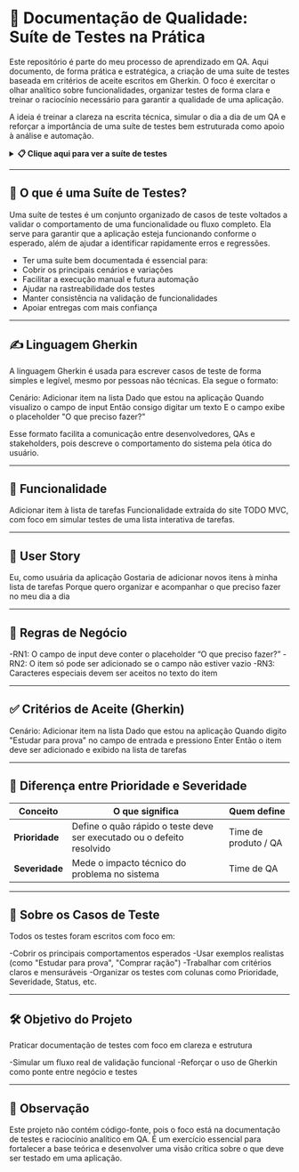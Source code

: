 # 🧾 Documentação de Qualidade: Suíte de Testes na Prática

Este repositório é parte do meu processo de aprendizado em QA.
Aqui documento, de forma prática e estratégica, a criação de uma suíte de testes baseada em critérios de aceite escritos em Gherkin. O foco é exercitar o olhar analítico sobre funcionalidades, organizar testes de forma clara e treinar o raciocínio necessário para garantir a qualidade de uma aplicação.

A ideia é treinar a clareza na escrita técnica, simular o dia a dia de um QA e reforçar a importância de uma suíte de testes bem estruturada como apoio à análise e automação.


<details>
  <summary><strong>📋 Clique aqui para ver a suíte de testes</strong></summary>

<br>

<table>
  <thead>
    <tr>
      <th>ID</th>
      <th>Cenário</th>
      <th>Caso de Teste (Gherkin)</th>
      <th>Prioridade</th>
      <th>Severidade</th>
      <th>Resultado Esperado</th>
      <th>Resultado Obtido</th>
      <th>Defeitos</th>
      <th>Status</th>
    </tr>
  </thead>
  <tbody>
    <tr>
      <td>CT01</td>
      <td>Adicionar item à lista</td>
      <td>Dado que o usuário digita "Estudar para prova"<br>Quando pressiona Enter<br>Então o item deve ser exibido na lista</td>
      <td>Alta</td>
      <td>Crítica</td>
      <td>Então o item deve ser exibido na lista</td>
      <td>Passou conforme esperado</td>
      <td>—</td>
      <td>Concluído</td>
    </tr>
    <tr>
      <td>CT02</td>
      <td>Ícone de seleção</td>
      <td>Dado que haja o item "Comprar ração"<br>Quando passo o mouse<br>Então um checkbox deve ser exibido à esquerda</td>
      <td>Alta</td>
      <td>Alta</td>
      <td>Então um checkbox deve ser exibido à esquerda</td>
      <td>Passou conforme esperado</td>
      <td>—</td>
      <td>Concluído</td>
    </tr>
    <tr>
      <td>CT03</td>
      <td>Botão de exclusão</td>
      <td>Dado que haja o item "Estudar para prova"<br>Quando passo o mouse<br>Então um "X" vermelho deve ser exibido à direita</td>
      <td>Média</td>
      <td>Média</td>
      <td>Então um "X" vermelho deve ser exibido à direita</td>
      <td>Passou conforme esperado</td>
      <td>—</td>
      <td>Concluído</td>
    </tr>
    <tr>
      <td>CT04</td>
      <td>Rodapé visível</td>
      <td>Dado que haja itens<br>Então um rodapé deve ser exibido</td>
      <td>Média</td>
      <td>Baixa</td>
      <td>Então um rodapé deve ser exibido</td>
      <td>Passou conforme esperado</td>
      <td>—</td>
      <td>Concluído</td>
    </tr>
    <tr>
      <td>CT05</td>
      <td>Contador e filtros</td>
      <td>Dado que o rodapé esteja visível<br>Então deve exibir:<br>- Contador<br>- Filtros "All", "Active", "Completed"</td>
      <td>Alta</td>
      <td>Alta</td>
      <td>Então deve exibir o contador e os filtros</td>
      <td>Passou conforme esperado</td>
      <td>—</td>
      <td>Concluído</td>
    </tr>
    <tr>
      <td>CT06</td>
      <td>Caracteres especiais</td>
      <td>Dado que digite "Comprar ração @ loja #1"<br>Quando pressionar Enter<br>Então o item deve ser exibido com os caracteres</td>
      <td>Baixa</td>
      <td>Baixa</td>
      <td>Então o item deve ser exibido com os caracteres</td>
      <td>Passou conforme esperado</td>
      <td>—</td>
      <td>Aberto</td>
    </tr>
    <tr>
      <td>CT07</td>
      <td>Remover item</td>
      <td>Dado que haja o item "Estudar para prova"<br>Quando clicar no "X" vermelho<br>Então o item deve ser removido da lista</td>
      <td>Alta</td>
      <td>Alta</td>
      <td>Então o item deve ser removido da lista</td>
      <td>Passou conforme esperado</td>
      <td>—</td>
      <td>Aberto</td>
    </tr>
  </tbody>
</table>

</details>

---

## 🧪 O que é uma Suíte de Testes?
Uma suíte de testes é um conjunto organizado de casos de teste voltados a validar o comportamento de uma funcionalidade ou fluxo completo.
Ela serve para garantir que a aplicação esteja funcionando conforme o esperado, além de ajudar a identificar rapidamente erros e regressões.

- Ter uma suíte bem documentada é essencial para:
- Cobrir os principais cenários e variações
- Facilitar a execução manual e futura automação
- Ajudar na rastreabilidade dos testes
- Manter consistência na validação de funcionalidades
- Apoiar entregas com mais confiança

---

## ✍️ Linguagem Gherkin
A linguagem Gherkin é usada para escrever casos de teste de forma simples e legível, mesmo por pessoas não técnicas.
Ela segue o formato:

Cenário: Adicionar item na lista
Dado que estou na aplicação
Quando visualizo o campo de input
Então consigo digitar um texto
E o campo exibe o placeholder "O que preciso fazer?"

Esse formato facilita a comunicação entre desenvolvedores, QAs e stakeholders, pois descreve o comportamento do sistema pela ótica do usuário.

---

## 🧩 Funcionalidade
Adicionar item à lista de tarefas
Funcionalidade extraída do site TODO MVC, com foco em simular testes de uma lista interativa de tarefas.

---

## 📝 User Story
Eu, como usuária da aplicação
Gostaria de adicionar novos itens à minha lista de tarefas
Porque quero organizar e acompanhar o que preciso fazer no meu dia a dia

---

## 📌 Regras de Negócio

-RN1: O campo de input deve conter o placeholder “O que preciso fazer?”
-RN2: O item só pode ser adicionado se o campo não estiver vazio
-RN3: Caracteres especiais devem ser aceitos no texto do item

---

## ✅ Critérios de Aceite (Gherkin)
Cenário: Adicionar item na lista
Dado que estou na aplicação
Quando digito "Estudar para prova" no campo de entrada e pressiono Enter
Então o item deve ser adicionado e exibido na lista de tarefas

---

## 🧠 Diferença entre Prioridade e Severidade

| Conceito       | O que significa                                                        | Quem define          |
| -------------- | ---------------------------------------------------------------------- | -------------------- |
| **Prioridade** | Define o quão rápido o teste deve ser executado ou o defeito resolvido | Time de produto / QA |
| **Severidade** | Mede o impacto técnico do problema no sistema                          | Time de QA           |

---

## 🧠 Sobre os Casos de Teste
Todos os testes foram escritos com foco em:

-Cobrir os principais comportamentos esperados
-Usar exemplos realistas (como "Estudar para prova", "Comprar ração")
-Trabalhar com critérios claros e mensuráveis
-Organizar os testes com colunas como Prioridade, Severidade, Status, etc.

---

## 🛠️ Objetivo do Projeto
Praticar documentação de testes com foco em clareza e estrutura

-Simular um fluxo real de validação funcional
-Reforçar o uso de Gherkin como ponte entre negócio e testes

---

## 📌 Observação
Este projeto não contém código-fonte, pois o foco está na documentação de testes e raciocínio analítico em QA.
É um exercício essencial para fortalecer a base teórica e desenvolver uma visão crítica sobre o que deve ser testado em uma aplicação.






















